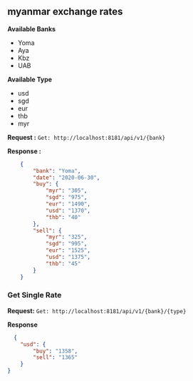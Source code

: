 ## myanmar exchange rates

**Available Banks**
- Yoma
- Aya
- Kbz
- UAB

**Available Type**
- usd
- sgd
- eur
- thb
- myr

**Request :**
`Get: http://localhost:8181/api/v1/{bank}`

**Response :**
```json
    {
        "bank": "Yoma",
        "date": "2020-06-30",
        "buy": {
            "myr": "305",
            "sgd": "975",
            "eur": "1490",
            "usd": "1370",
            "thb": "40"
        },
        "sell": {
            "myr": "325",
            "sgd": "995",
            "eur": "1525",
            "usd": "1375",
            "thb": "45"
        }
    }
```

### Get Single Rate

**Request:**
`Get: http://localhost:8181/api/v1/{bank}/{type}`

**Response**
```json
  {
    "usd": {
        "buy": "1358",
        "sell": "1365"
    }
}
```